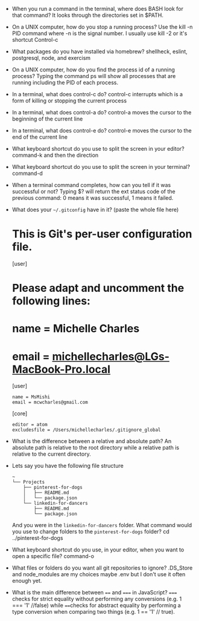 - When you run a command in the terminal, where does BASH look for that command?
  It looks through the directories set in $PATH.

- On a UNIX computer, how do you stop a running process?
  Use the kill -n PID command where -n is the signal number. I usually use kill -2 or it's shortcut Control-c

- What packages do you have installed via homebrew?
  shellheck, eslint, postgresql, node, and exercism

- On a UNIX computer, how do you find the process id of a running process?
  Typing the command ps will show all processes that are running including the PID of each process.

- In a terminal, what does control-c do?
  control-c interrupts which is a form of killing or stopping the current process

- In a terminal, what does control-a do?
  control-a moves the cursor to the beginning of the current line

- In a terminal, what does control-e do?
  control-e moves the cursor to the end of the current line

- What keyboard shortcut do you use to split the screen in your editor?
  command-k and then the direction

- What keyboard shortcut do you use to split the screen in your terminal?\
  command-d

- When a terminal command completes, how can you tell if it was successful or not?
  Typing $? will return the ext status code of the previous command: 0 means it was successful, 1 means it failed.

- What does your `~/.gitconfig` have in it? (paste the whole file here)

  # This is Git's per-user configuration file.

  [user]

  # Please adapt and uncomment the following lines:

  # name = Michelle Charles

  # email = michellecharles@LGs-MacBook-Pro.local

  [user]

  ```
  name = MsMishi
  email = mcwcharles@gmail.com
  ```

  [core]

  ```
  editor = atom
  excludesfile = /Users/michellecharles/.gitignore_global
  ```

- What is the difference between a relative and absolute path?
  An absolute path is relative to the root directory while a relative path is relative to the current directory.

- Lets say you have the following file structure

  ```
  ~
  └── Projects
      ├── pinterest-for-dogs
      │   ├── README.md
      │   └── package.json
      └── linkedin-for-dancers
          ├── README.md
          └── package.json
  ```

  And you were in the `linkedin-for-dancers` folder. What command would you use to change folders to the `pinterest-for-dogs` folder?
  cd ../pinterest-for-dogs

- What keyboard shortcut do you use, in your editor, when you want to open a specific file?
  command-o

- What files or folders do you want all git repositories to ignore?
  .DS_Store and node_modules are my choices maybe .env but I don't use it often enough yet.

- What is the main difference between `==` and `===` in JavaScript?
  `===` checks for strict equality without performing any conversions (e.g. 1 === '1' //false) while `==`checks for abstract equality by performing a type conversion when comparing two things (e.g. 1 == '1' // true).
